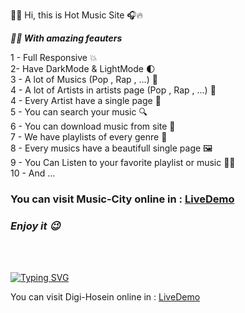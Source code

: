  👋🏻 Hi, this is Hot Music Site 🎧🔥

***😵‍💫 With amazing feauters***

1 - Full Responsive 💥<br />
2- Have DarkMode & LightMode 🌓<br />
3 - A lot of Musics (Pop , Rap , ...) 🎵<br />
4 - A lot of Artists in artists page (Pop , Rap , ...) 👤<br />
4 - Every Artist have a single page 🎩<br />
5 - You can search your music 🔍<br />
6 - You can download music from site 💛<br />
7 - We have playlists of every genre 👑<br />
8 - Every musics have a beautifull single page 🖼<br />
9 - You Can Listen to your favorite playlist or music 👌🏻<br />
10 - And ...


### You can visit **Music-City** online in : [LiveDemo](https://hosein-music-city.netlify.app/)<br />
### ***Enjoy it 😉***
<br />
<br />

[![Typing SVG](https://readme-typing-svg.demolab.com?font=Fira+Code&weight=600&size=27&duration=2000&pause=1000&color=ACACAC&repeat=false&width=468&height=41&lines=%F0%9F%92%8EWatch+my+another+projects)](https://git.io/typing-svg)

You can visit Digi-Hosein online in : [LiveDemo](https://hoseinshopcartreact.netlify.app)<br />
